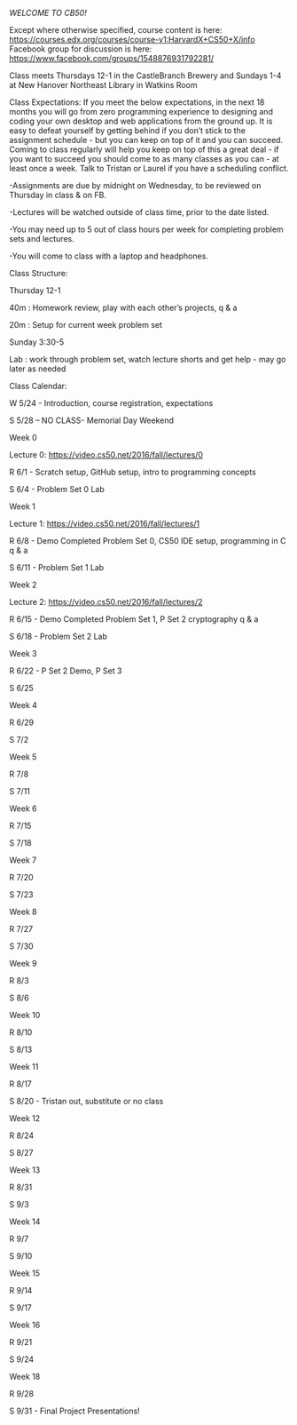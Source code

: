 *WELCOME TO CB50!*


Except where otherwise specified, course content is here: https://courses.edx.org/courses/course-v1:HarvardX+CS50+X/info
Facebook group for discussion is here: https://www.facebook.com/groups/1548876931792281/
 
Class meets Thursdays 12-1 in the CastleBranch Brewery and Sundays 1-4 at New Hanover Northeast Library in Watkins Room

Class Expectations:
If you meet the below expectations, in the next 18 months you will go from zero programming experience to designing and coding your own desktop and web applications from the ground up. It is easy to defeat yourself by getting behind if you don’t stick to the assignment schedule - but you can keep on top of it and you can succeed. Coming to class regularly will help you keep on top of this a great deal - if you want to succeed you should come to as many classes as you can - at least once a week. Talk to Tristan or Laurel if you have a scheduling conflict.

-Assignments are due by midnight on Wednesday, to be reviewed on Thursday in class & on FB.

-Lectures will be watched outside of class time, prior to the date listed.

-You may need up to 5 out of class hours per week for completing problem sets and lectures.

-You will come to class with a laptop and headphones.


Class Structure:

Thursday 12-1

40m : Homework review, play with each other’s projects, q & a

20m : Setup for current week problem set

Sunday 3:30-5

Lab : work through problem set, watch lecture shorts and get help - may go later as needed


Class Calendar:

W 5/24 - Introduction, course registration, expectations

S 5/28 – NO CLASS- Memorial Day Weekend

Week 0

Lecture 0: https://video.cs50.net/2016/fall/lectures/0

R 6/1  - Scratch setup, GitHub setup, intro to programming concepts

S 6/4 - Problem Set 0 Lab

Week 1

Lecture 1: https://video.cs50.net/2016/fall/lectures/1

R 6/8  - Demo Completed Problem Set 0, CS50 IDE setup, programming in C q & a

S 6/11 - Problem Set 1 Lab

Week 2

Lecture 2: https://video.cs50.net/2016/fall/lectures/2

R 6/15 - Demo Completed Problem Set 1, P Set 2 cryptography q & a

S 6/18 - Problem Set 2 Lab

Week 3

R 6/22 - P Set 2 Demo, P Set 3 

S 6/25

Week 4

R 6/29

S 7/2

Week 5

R 7/8

S 7/11

Week 6

R 7/15

S 7/18

Week 7

R 7/20

S 7/23
 
Week 8

R 7/27

S 7/30
 
Week 9

R 8/3

S 8/6
 
Week 10

R 8/10

S 8/13
 
Week 11

R 8/17

S 8/20 - Tristan out, substitute or no class
 
Week 12

R 8/24

S 8/27
 
Week 13

R 8/31

S 9/3
  
Week 14

R 9/7

S 9/10

Week 15

R 9/14

S 9/17

Week 16

R 9/21

S 9/24

Week 18 

R 9/28

S 9/31 - Final Project Presentations!
